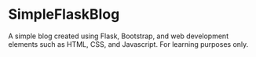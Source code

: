 # SimpleFlaskBlog
A simple blog created using Flask, Bootstrap, and web development elements such as HTML, CSS, and Javascript.
For learning purposes only.
